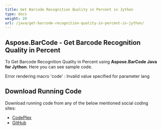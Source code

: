 ```yaml
---
title: Get Barcode Recognition Quality in Percent in Jython
type: docs
weight: 20
url: /java/get-barcode-recognition-quality-in-percent-in-jython/
---
```


## **Aspose.BarCode - Get Barcode Recognition Quality in Percent**
To Get Barcode Recognition Quality in Percent using **Aspose.BarCode Java for Jython**. Here you can see sample code.

Error rendering macro 'code' : Invalid value specified for parameter lang
## **Download Running Code**
Download running code from any of the below mentioned social coding sites:

- [CodePlex](https://asposebarcodejavajython.codeplex.com/releases/view/621083)
- [GitHub](https://github.com/aspose-barcode/Aspose.BarCode-for-Java/releases/tag/Aspose.Barcode_Java_for_Jython-v1.0)
